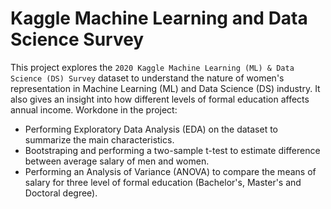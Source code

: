 # Kaggle Machine Learning and Data Science Survey
This project explores the `2020 Kaggle Machine Learning (ML) & Data Science (DS) Survey` dataset to understand the nature of women's representation in Machine Learning (ML) and Data Science (DS) industry. It also gives an insight into how different levels of formal education affects annual income.
Workdone in the project:
 - Performing Exploratory Data Analysis (EDA) on the dataset to summarize the main characteristics.
 - Bootstraping and performing a two-sample t-test to estimate difference between average salary of men and women.
 - Performing an Analysis of Variance (ANOVA) to compare the means of salary for three level of formal education (Bachelor's, Master's and Doctoral degree).
